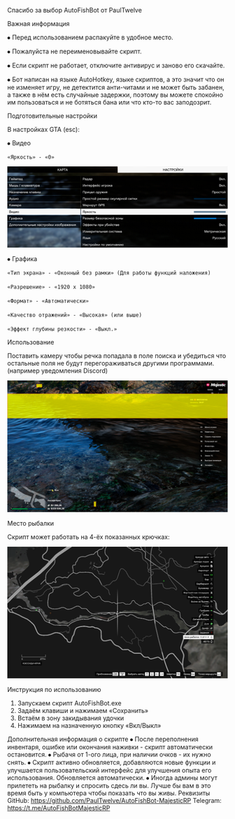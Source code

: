 Спасибо за выбор AutoFishBot от PaulTwelve

Важная информация

⦁ Перед использованием распакуйте в удобное место.

⦁ Пожалуйста не переименовывайте скрипт.

⦁ Если скрипт не работает, отключите антивирус и заново его скачайте.

⦁ Бот написан на языке AutoHotkey, языке скриптов, а это значит что он не изменяет игру, не детектится анти-читами и не может быть забанен, а также в нём есть случайные задержки, поэтому вы можете спокойно им пользоваться и не ботяться бана или что кто-то вас заподозрит.

Подготовительные настройки

В настройках GTA (esc):

⦁	Видео

	«Яркость» - «0»
	
![Яркость](Brightness.png)

⦁	Графика

	«Тип экрана» - «Оконный без рамки» (Для работы функций наложения)
	
	«Разрешение» - «1920 x 1080»
	
	«Формат» - «Автоматически»
	
	«Качество отражений» - «Высокая» (или выше)
	
	«Эффект глубины резкости» - «Выкл.»
	
Использование

Поставить камеру чтобы речка попадала в поле поиска и убедиться что остальные поля не будут перегораживаться другими программами. (например уведомления Discord)

![Поля](Fields.png)

Место рыбалки

Скрипт может работать на 4-ёх показанных крючках:

![Крючки](Hooks.png)

Инструкция по использованию
1.	Запускаем скрипт AutoFishBot.exe
2.	Задаём клавиши и нажимаем «Сохранить»
3.	Встаём в зону закидывания удочки
4.	Нажимаем на назначенную кнопку «Вкл/Выкл»

Дополнительная информация о скрипте
⦁	После переполнения инвентаря, ошибке или окончания наживки - скрипт автоматически остановится.
⦁	Рыбачя от 1-ого лица, при наличии очков - их нужно снять.
⦁	Скрипт активно обновляется, добавляются новые функции и улучшается пользовательский интерфейс для улучшения опыта его использования. Обновляется автоматически.
⦁	Иногда админы могут прилететь на рыбалку и спросить сдесь ли вы. Лучше бы вам в это время быть у компьютера чтобы показать что вы живы.
Реквизиты
GitHub: https://github.com/PaulTwelve/AutoFishBot-MajesticRP
Telegram: https://t.me/AutoFishBotMajesticRP
